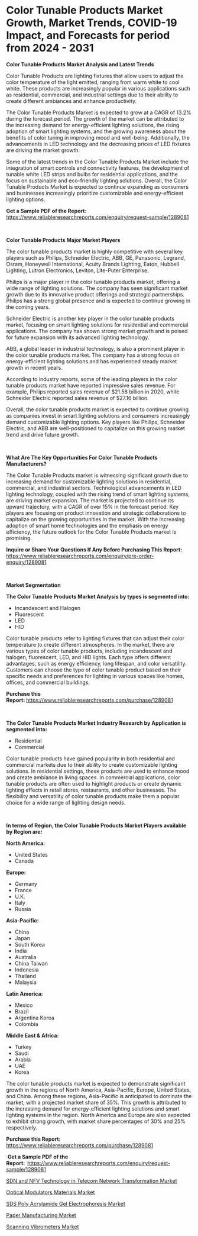 <p><h1>Color Tunable Products Market Growth, Market Trends, COVID-19 Impact, and Forecasts for period from 2024 - 2031</h1></p><p><strong>Color Tunable Products Market Analysis and Latest Trends</strong></p>
<p><p>Color Tunable Products are lighting fixtures that allow users to adjust the color temperature of the light emitted, ranging from warm white to cool white. These products are increasingly popular in various applications such as residential, commercial, and industrial settings due to their ability to create different ambiances and enhance productivity.</p><p>The Color Tunable Products Market is expected to grow at a CAGR of 13.2% during the forecast period. The growth of the market can be attributed to the increasing demand for energy-efficient lighting solutions, the rising adoption of smart lighting systems, and the growing awareness about the benefits of color tuning in improving mood and well-being. Additionally, the advancements in LED technology and the decreasing prices of LED fixtures are driving the market growth.</p><p>Some of the latest trends in the Color Tunable Products Market include the integration of smart controls and connectivity features, the development of tunable white LED strips and bulbs for residential applications, and the focus on sustainable and eco-friendly lighting solutions. Overall, the Color Tunable Products Market is expected to continue expanding as consumers and businesses increasingly prioritize customizable and energy-efficient lighting options.</p></p>
<p><strong>Get a Sample PDF of the Report:&nbsp;</strong> <a href="https://www.reliableresearchreports.com/enquiry/request-sample/1289081">https://www.reliableresearchreports.com/enquiry/request-sample/1289081</a></p>
<p>&nbsp;</p>
<p><strong>Color Tunable Products Major Market Players</strong></p>
<p><p>The color tunable products market is highly competitive with several key players such as Philips, Schneider Electric, ABB, GE, Panasonic, Legrand, Osram, Honeywell International, Acuity Brands Lighting, Eaton, Hubbell Lighting, Lutron Electronics, Leviton, Lite-Puter Enterprise. </p><p>Philips is a major player in the color tunable products market, offering a wide range of lighting solutions. The company has seen significant market growth due to its innovative product offerings and strategic partnerships. Philips has a strong global presence and is expected to continue growing in the coming years.</p><p>Schneider Electric is another key player in the color tunable products market, focusing on smart lighting solutions for residential and commercial applications. The company has shown strong market growth and is poised for future expansion with its advanced lighting technology.</p><p>ABB, a global leader in industrial technology, is also a prominent player in the color tunable products market. The company has a strong focus on energy-efficient lighting solutions and has experienced steady market growth in recent years.</p><p>According to industry reports, some of the leading players in the color tunable products market have reported impressive sales revenue. For example, Philips reported sales revenue of $21.58 billion in 2020, while Schneider Electric reported sales revenue of $27.16 billion.</p><p>Overall, the color tunable products market is expected to continue growing as companies invest in smart lighting solutions and consumers increasingly demand customizable lighting options. Key players like Philips, Schneider Electric, and ABB are well-positioned to capitalize on this growing market trend and drive future growth.</p></p>
<p>&nbsp;</p>
<p><strong>What Are The Key Opportunities For Color Tunable Products Manufacturers?</strong></p>
<p><p>The Color Tunable Products market is witnessing significant growth due to increasing demand for customizable lighting solutions in residential, commercial, and industrial sectors. Technological advancements in LED lighting technology, coupled with the rising trend of smart lighting systems, are driving market expansion. The market is projected to continue its upward trajectory, with a CAGR of over 15% in the forecast period. Key players are focusing on product innovation and strategic collaborations to capitalize on the growing opportunities in the market. With the increasing adoption of smart home technologies and the emphasis on energy efficiency, the future outlook for the Color Tunable Products market is promising.</p></p>
<p><strong>Inquire or Share Your Questions If Any Before Purchasing This Report:</strong> <a href="https://www.reliableresearchreports.com/enquiry/pre-order-enquiry/1289081">https://www.reliableresearchreports.com/enquiry/pre-order-enquiry/1289081</a></p>
<p>&nbsp;</p>
<p><strong>Market Segmentation</strong></p>
<p><strong>The Color Tunable Products Market Analysis by types is segmented into:</strong></p>
<p><ul><li>Incandescent and Halogen</li><li>Fluorescent</li><li>LED</li><li>HID</li></ul></p>
<p><p>Color tunable products refer to lighting fixtures that can adjust their color temperature to create different atmospheres. In the market, there are various types of color tunable products, including incandescent and halogen, fluorescent, LED, and HID lights. Each type offers different advantages, such as energy efficiency, long lifespan, and color versatility. Customers can choose the type of color tunable product based on their specific needs and preferences for lighting in various spaces like homes, offices, and commercial buildings.</p></p>
<p><strong>Purchase this Report:&nbsp;</strong><a href="https://www.reliableresearchreports.com/purchase/1289081">https://www.reliableresearchreports.com/purchase/1289081</a></p>
<p>&nbsp;</p>
<p><strong>The Color Tunable Products Market Industry Research by Application is segmented into:</strong></p>
<p><ul><li>Residential</li><li>Commercial</li></ul></p>
<p><p>Color tunable products have gained popularity in both residential and commercial markets due to their ability to create customizable lighting solutions. In residential settings, these products are used to enhance mood and create ambiance in living spaces. In commercial applications, color tunable products are often used to highlight products or create dynamic lighting effects in retail stores, restaurants, and other businesses. The flexibility and versatility of color tunable products make them a popular choice for a wide range of lighting design needs.</p></p>
<p>&nbsp;</p>
<p><strong>In terms of Region, the Color Tunable Products Market Players available by Region are:</strong></p>
<p>
    <p> <strong> North America: </strong>
        <ul>
            <li>United States</li>
            <li>Canada</li>
        </ul>
        </p> 
    <p> <strong> Europe: </strong>
        <ul>
            <li>Germany</li>
            <li>France</li>
            <li>U.K.</li>
            <li>Italy</li>
            <li>Russia</li>
        </ul>
        </p> 
    <p> <strong> Asia-Pacific: </strong>
        <ul>
            <li>China</li>
            <li>Japan</li>
            <li>South Korea</li>
            <li>India</li>
            <li>Australia</li>
            <li>China Taiwan</li>
            <li>Indonesia</li>
            <li>Thailand</li>
            <li>Malaysia</li>
        </ul>
        </p> 
    <p> <strong> Latin America: </strong>
        <ul>
            <li>Mexico</li>
            <li>Brazil</li>
            <li>Argentina Korea</li>
            <li>Colombia</li>
        </ul>
        </p> 
    <p> <strong> Middle East & Africa: </strong>
        <ul>
            <li>Turkey</li>
            <li>Saudi</li>
            <li>Arabia</li>
            <li>UAE</li>
            <li>Korea</li>
        </ul>
    </p>
    </p>
<p><p>The color tunable products market is expected to demonstrate significant growth in the regions of North America, Asia-Pacific, Europe, United States, and China. Among these regions, Asia-Pacific is anticipated to dominate the market, with a projected market share of 35%. This growth is attributed to the increasing demand for energy-efficient lighting solutions and smart lighting systems in the region. North America and Europe are also expected to exhibit strong growth, with market share percentages of 30% and 25% respectively.</p></p>
<p><strong>Purchase this Report: </strong><a href="https://www.reliableresearchreports.com/purchase/1289081">https://www.reliableresearchreports.com/purchase/1289081</a></p>
<p>&nbsp;<strong>Get a Sample PDF of the Report:&nbsp;&nbsp;</strong><a href="https://www.reliableresearchreports.com/enquiry/request-sample/1289081">https://www.reliableresearchreports.com/enquiry/request-sample/1289081</a></p>
<p><strong></strong></p>
<p><p><a href="https://skillful-vermicelli-b89.notion.site/SDN-and-NFV-Technology-in-Telecom-Network-Transformation-Market-Research-Report-The-Key-To-Successf-3809572795b44184947ba6395a842c3e">SDN and NFV Technology in Telecom Network Transformation Market</a></p><p><a href="https://view.publitas.com/reportprime-1/optical-modulators-materials-market-centers-on-aspects-such-as-market-growth-market-share-market-opportunity-and-projected-forecasts-spanning-from-2024-to-2031/">Optical Modulators Materials Market</a></p><p><a href="https://simplistic-meeting-7ee.notion.site/SDS-Poly-Acrylamide-Gel-Electrophoresis-Market-Size-and-Examines-its-Market-Scope-with-a-Primary-F-3955830c1adf4677ab068d3f73b0d144">SDS Poly Acrylamide Gel Electrophoresis Market</a></p><p><a href="https://view.publitas.com/reportprime-1/global-paper-manufacturing-market-by-types-applications-and-major-players-with-regional-growth-rate-analysis-and-development-situation-from-2024-to-2031/">Paper Manufacturing Market</a></p><p><a href="https://eight-handstand-8fb.notion.site/Scanning-Vibrometers-Market-Research-Report-Forecasted-for-Period-from-2024-2031-by-Market-Type--4923cac8c9994272b79891dafd55da48">Scanning Vibrometers Market</a></p></p>